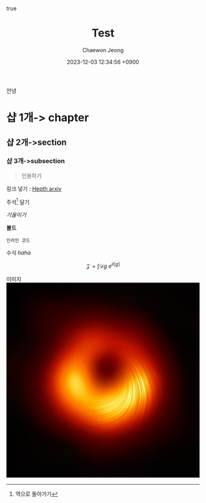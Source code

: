 ﻿--- 
title: Test
author: Chaewon Jeong
date: 2023-12-03 12:34:56 +0900
categories: [etc]
tags: [first_post]
pin: true
math: true
mermaid: true
--- 

안녕
# 샵 1개-> chapter
## 샵 2개->section
### 샵 3개->subsection

>인용하기

링크 넣기 : [Hepth arxiv](https://arxiv.org/list/hep-th/recent)

주석[^footnote] 달기

*기울이기*

**볼드**

`인라인 코드`

수식 $haha$

$$
\mathcal{Z}=\int\mathscr{D}g\ e^{iI[g]}
$$

이미지
![이것은 주석](\assets\img\profile.jpeg)

[^footnote]: 역으로 돌아가기

